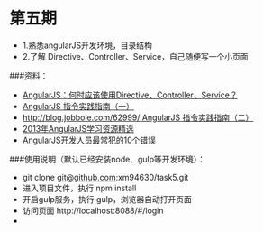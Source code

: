 # 第五期
- 1.熟悉angularJS开发环境，目录结构
- 2.了解 Directive、Controller、Service，自己随便写一个小页面

###资料：

- [AngularJS：何时应该使用Directive、Controller、Service？](http://damoqiongqiu.iteye.com/blog/1971204)
- [AngularJS 指令实践指南（一）](http://blog.jobbole.com/62249/)
- [http://blog.jobbole.com/62999/ AngularJS 指令实践指南（二）](http://blog.jobbole.com/62999/)
- [2013年AngularJS学习资源精选](http://blog.jobbole.com/54716/)
- [AngularJS开发人员最常犯的10个错误](http://blog.jobbole.com/78946/)

###使用说明（默认已经安装node、gulp等开发环境）：
- git clone git@github.com:xm94630/task5.git
- 进入项目文件，执行 npm install
- 开启gulp服务，执行 gulp，浏览器自动打开页面
- 访问页面 http://localhost:8088/#/login 
- 

